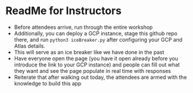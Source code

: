 # ReadMe for Instructors
* Before attendees arrive, run through the entire workshop
* Additionally, you can deploy a GCP instance, stage this github repo there, and run `python3 iceBreaker.py` after configuring your GCP and Atlas details. 
* This will serve as an ice breaker like we have done in the past
* Have everyone open the page (you have it open already before you introduce the link to your GCP instance) and people can fill out what they want and see the page populate in real time with responses
* Reiterate that after walking out today, the attendees are armed with the knowledge to build this app